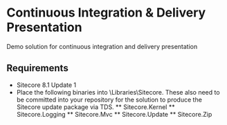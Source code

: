 # Continuous Integration & Delivery Presentation

Demo solution for continuous integration and delivery presentation

## Requirements

* Sitecore 8.1 Update 1
* Place the following binaries into <git root>\Libraries\Sitecore. These also need to be committed into your repository for the solution to produce the Sitecore update package via TDS.
** Sitecore.Kernel
** Sitecore.Logging
** Sitecore.Mvc
** Sitecore.Update
** Sitecore.Zip